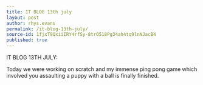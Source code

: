 ```yaml
---
title: IT BLOG 13th july
layout: post
author: rhys.evans
permalink: /it-blog-13th-july/
source-id: 1fjxT9QxiiIRY4rfSy-8trO518Pg34ah4tq9lnNJacB4
published: true
---
```

IT BLOG 13TH JULY:

Today we were working on scratch and my immense ping pong game which involved you assaulting a puppy with a ball is finally finished.

